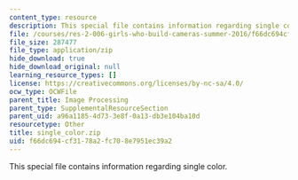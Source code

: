 ```yaml
---
content_type: resource
description: This special file contains information regarding single color.
file: /courses/res-2-006-girls-who-build-cameras-summer-2016/f66dc694cf3178a2fc708e7951ec39a2_single_color.zip
file_size: 287477
file_type: application/zip
hide_download: true
hide_download_original: null
learning_resource_types: []
license: https://creativecommons.org/licenses/by-nc-sa/4.0/
ocw_type: OCWFile
parent_title: Image Processing
parent_type: SupplementalResourceSection
parent_uid: a96a1185-4d73-3e8f-0a13-db3e104ba10d
resourcetype: Other
title: single_color.zip
uid: f66dc694-cf31-78a2-fc70-8e7951ec39a2
---
```

This special file contains information regarding single color.